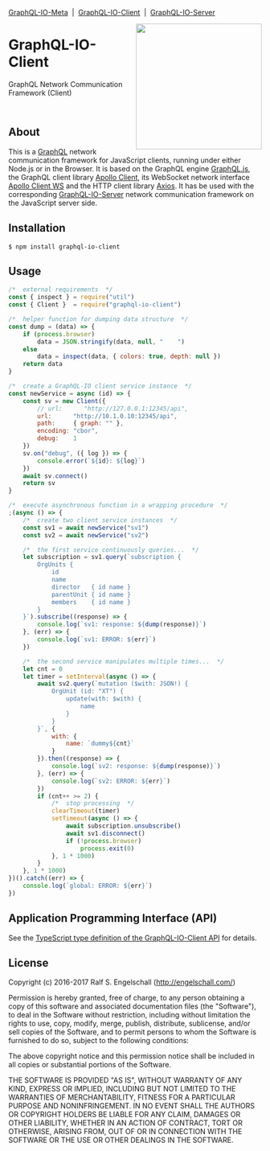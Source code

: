 
[GraphQL-IO-Meta](https://github.com/rse/graphql-io) &nbsp;|&nbsp;
[GraphQL-IO-Client](https://github.com/rse/graphql-io-client) &nbsp;|&nbsp;
[GraphQL-IO-Server](https://github.com/rse/graphql-io-server)

<img src="https://rawgit.com/rse/graphql-io/master/graphql-io.svg" width="250" align="right" alt=""/>

GraphQL-IO-Client
=================

GraphQL Network Communication Framework (Client)

<p/>
<img src="https://nodei.co/npm/graphql-io-client.png?downloads=true&stars=true" alt=""/>

<p/>
<img src="https://david-dm.org/rse/graphql-io-client.png" alt=""/>

About
-----

This is a [GraphQL](http://graphql.org/) network communication framework for
JavaScript clients, running under either Node.js or in the Browser.
It is based on the GraphQL engine [GraphQL.js](http://graphql.org/graphql-js/), the
GraphQL client library [Apollo Client](https://github.com/apollographql/apollo-client), its
WebSocket network interface [Apollo Client WS](https://github.com/rse/apollo-client-ws)
and the HTTP client library [Axios](https://github.com/mzabriskie/axios). It has be used
with the corresponding [GraphQL-IO-Server](https://github.com/rse/graphql-io-server)
network communication framework on the JavaScript server side.

Installation
------------

```shell
$ npm install graphql-io-client
```

Usage
-----

```js
/*  external requirements  */
const { inspect } = require("util")
const { Client }  = require("graphql-io-client")

/*  helper function for dumping data structure  */
const dump = (data) => {
    if (process.browser)
        data = JSON.stringify(data, null, "    ")
    else
        data = inspect(data, { colors: true, depth: null })
    return data
}

/*  create a GraphQL-IO client service instance  */
const newService = async (id) => {
    const sv = new Client({
        // url:      "http://127.0.0.1:12345/api",
        url:      "http://10.1.0.10:12345/api",
        path:     { graph: "" },
        encoding: "cbor",
        debug:    1
    })
    sv.on("debug", ({ log }) => {
        console.error(`${id}: ${log}`)
    })
    await sv.connect()
    return sv
}

/*  execute asynchronous function in a wrapping procedure  */
;(async () => {
    /*  create two client service instances  */
    const sv1 = await newService("sv1")
    const sv2 = await newService("sv2")

    /*  the first service continuously queries...  */
    let subscription = sv1.query(`subscription {
        OrgUnits {
            id
            name
            director   { id name }
            parentUnit { id name }
            members    { id name }
        }
    }`).subscribe((response) => {
        console.log(`sv1: response: ${dump(response)}`)
    }, (err) => {
        console.log(`sv1: ERROR: ${err}`)
    })

    /*  the second service manipulates multiple times...  */
    let cnt = 0
    let timer = setInterval(async () => {
        await sv2.query(`mutation ($with: JSON!) {
            OrgUnit (id: "XT") {
                update(with: $with) {
                    name
                }
            }
        }`, {
            with: {
                name: `dummy${cnt}`
            }
        }).then((response) => {
            console.log(`sv2: response: ${dump(response)}`)
        }, (err) => {
            console.log(`sv2: ERROR: ${err}`)
        })
        if (cnt++ >= 2) {
            /*  stop processing  */
            clearTimeout(timer)
            setTimeout(async () => {
                await subscription.unsubscribe()
                await sv1.disconnect()
                if (!process.browser)
                    process.exit(0)
            }, 1 * 1000)
        }
    }, 1 * 1000)
})().catch((err) => {
    console.log(`global: ERROR: ${err}`)
})
```

Application Programming Interface (API)
---------------------------------------

See the [TypeScript type definition of the GraphQL-IO-Client API](src/graphql-io.d.ts) for details.

License
-------

Copyright (c) 2016-2017 Ralf S. Engelschall (http://engelschall.com/)

Permission is hereby granted, free of charge, to any person obtaining
a copy of this software and associated documentation files (the
"Software"), to deal in the Software without restriction, including
without limitation the rights to use, copy, modify, merge, publish,
distribute, sublicense, and/or sell copies of the Software, and to
permit persons to whom the Software is furnished to do so, subject to
the following conditions:

The above copyright notice and this permission notice shall be included
in all copies or substantial portions of the Software.

THE SOFTWARE IS PROVIDED "AS IS", WITHOUT WARRANTY OF ANY KIND,
EXPRESS OR IMPLIED, INCLUDING BUT NOT LIMITED TO THE WARRANTIES OF
MERCHANTABILITY, FITNESS FOR A PARTICULAR PURPOSE AND NONINFRINGEMENT.
IN NO EVENT SHALL THE AUTHORS OR COPYRIGHT HOLDERS BE LIABLE FOR ANY
CLAIM, DAMAGES OR OTHER LIABILITY, WHETHER IN AN ACTION OF CONTRACT,
TORT OR OTHERWISE, ARISING FROM, OUT OF OR IN CONNECTION WITH THE
SOFTWARE OR THE USE OR OTHER DEALINGS IN THE SOFTWARE.


